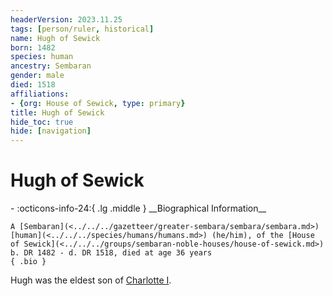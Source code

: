 ```yaml
---
headerVersion: 2023.11.25
tags: [person/ruler, historical]
name: Hugh of Sewick
born: 1482
species: human
ancestry: Sembaran
gender: male
died: 1518
affiliations:
- {org: House of Sewick, type: primary}
title: Hugh of Sewick
hide_toc: true
hide: [navigation]
---
```

# Hugh of Sewick
<div class="grid cards ext-narrow-margin ext-one-column" markdown>
- :octicons-info-24:{ .lg .middle } __Biographical Information__

    A [Sembaran](<../../../gazetteer/greater-sembara/sembara/sembara.md>) [human](<../../../species/humans/humans.md>) (he/him), of the [House of Sewick](<../../../groups/sembaran-noble-houses/house-of-sewick.md>)  
    b. DR 1482 - d. DR 1518, died at age 36 years  
    { .bio }

</div>


Hugh was the eldest son of [Charlotte I](<./charlotte-i.md>). 

